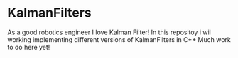 # KalmanFilters

As a good robotics engineer I love Kalman Filter! 
In this repositoy i wil working implementing different versions of KalmanFilters in C++ 
Much work to do here yet!
